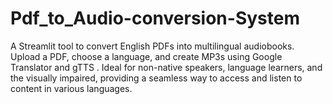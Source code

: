 # Pdf_to_Audio-conversion-System
A Streamlit tool to convert English PDFs into multilingual audiobooks. Upload a PDF, choose a language, and create MP3s using Google Translator and gTTS . Ideal for non-native speakers, language learners, and the visually impaired, providing a seamless way to access and listen to content in various languages.
